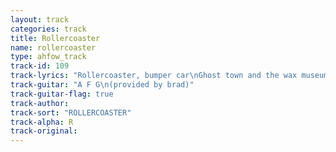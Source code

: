 ```yaml
---
layout: track
categories: track
title: Rollercoaster
name: rollercoaster
type: ahfow_track
track-id: 109
track-lyrics: "Rollercoaster, bumper car\nGhost town and the wax museum\nStinking drunk just like the pope(?)\nRollercoaster give me hope\n\nCyclone and the house of freaks\nNathan's hotdogs on the boardwalk\nRollercoaster, bumper car\nTwinkle twinkle little star\n\nRollercoaster, bumper car\nGhost town and the wax museum\nStinking drunk just like the pope(?)\nRollercoaster give me hope"
track-guitar: "A F G\n(provided by brad)"
track-guitar-flag: true
track-author: 
track-sort: "ROLLERCOASTER"
track-alpha: R
track-original: 
---
```

